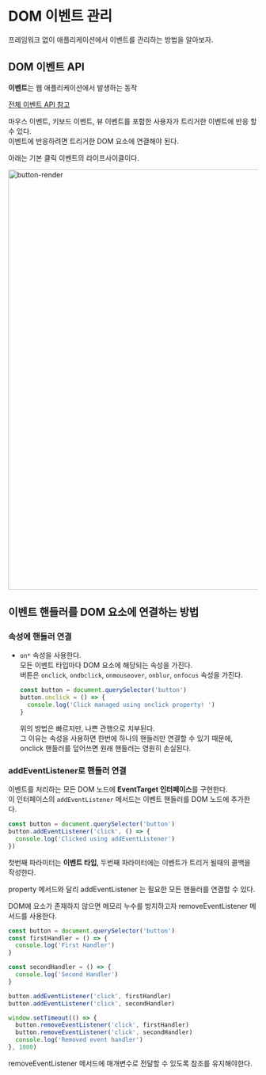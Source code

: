 # DOM 이벤트 관리

프레임워크 없이 애플리케이션에서 이벤트를 관리하는 방법을 알아보자.

## DOM 이벤트 API

**이벤트**는 웹 애플리케이션에서 발생하는 동작

[전체 이벤트 API 참고](https://developer.mozilla.org/ko/docs/Web/Events)

마우스 이벤트, 키보드 이벤트, 뷰 이벤트를 포함한 사용자가 트리거한 이벤트에 반응 할 수 있다.  
이벤트에 반응하려면 트리거한 DOM 요소에 연결해야 된다.

아래는 기본 클릭 이벤트의 라이프사이클이다.

<img width="849" alt="button-render" src="https://user-images.githubusercontent.com/71164350/111241074-bef94180-863f-11eb-828f-e8fe0eec4114.png">

## 이벤트 핸들러를 DOM 요소에 연결하는 방법

### 속성에 핸들러 연결

- `on*` 속성을 사용한다.  
  모든 이벤트 타입마다 DOM 요소에 해당되는 속성을 가진다.  
  버튼은 `onclick`, `ondbclick`, `onmouseover`, `onblur`, `onfocus` 속성을 가진다.

  ```javascript
  const button = document.querySelector('button')
  button.onclick = () => {
    console.log('Click managed using onclick property! ')
  }
  ```

  위의 방법은 빠르지만, 나쁜 관행으로 치부된다.  
  그 이유는 속성을 사용하면 한번에 하나의 핸들러만 연결할 수 있기 때문에,  
  onclick 핸들러를 덮어쓰면 원래 핸들러는 영원히 손실된다.

### addEventListener로 핸들러 연결

이벤트를 처리하는 모든 DOM 노드에 **EventTarget 인터페이스**를 구현한다.  
이 인터페이스의 `addEventListener` 메서드는 이벤트 핸들러를 DOM 노드에 추가한다.

```javascript
const button = document.querySelector('button')
button.addEventListener('click', () => {
  console.log('Clicked using addEventListener')
})
```

첫번째 파라미터는 **이벤트 타입**, 두번째 파라미터에는 이벤트가 트리거 될때의 콜백을 작성한다.

property 메서드와 달리 addEventListener 는 필요한 모든 핸들러를 연결할 수 있다.

DOM에 요소가 존재하지 않으면 메모리 누수를 방지하고자 removeEventListener 메서드를 사용한다.

```javascript
const button = document.querySelector('button')
const firstHandler = () => {
  console.log('First Handler')
}

const secondHandler = () => {
  console.log('Second Handler')
}

button.addEventListener('click', firstHandler)
button.addEventListener('click', secondHandler)

window.setTimeout(() => {
  button.removeEventListener('click', firstHandler)
  button.removeEventListener('click', secondHandler)
  console.log('Removed event handler')
}, 1000)
```

removeEventListener 메서드에 매개변수로 전달할 수 있도록 참조를 유지해야한다.
